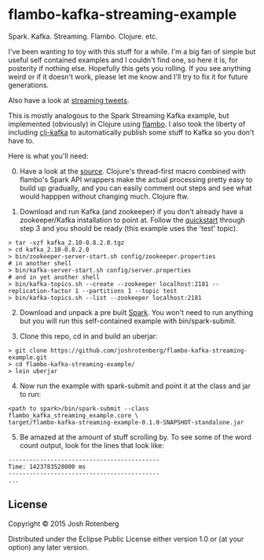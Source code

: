 # flambo-kafka-streaming-example

Spark. Kafka. Streaming. Flambo. Clojure. etc.

I've been wanting to toy with this stuff for a while. I'm a big fan of
simple but useful self contained examples and I couldn't find one, so
here it is, for posterity if nothing else. Hopefully this gets you
rolling. If you see anything weird or if it doesn't work, please let
me know and I'll try to fix it for future generations.

Also have a look at [streaming
tweets](https://gist.github.com/arnaudsj/f1967a7d66609c094447).

This is mostly analogous to the Spark Streaming Kafka example, but
implemented (obviously) in Clojure using
[flambo](https://github.com/yieldbot/flambo). I also took the liberty
of including [clj-kafka](https://github.com/pingles/clj-kafka) to
automatically publish some stuff to Kafka so you don't have to.

Here is what you'll need:

0. Have a look at the
[source](https://github.com/joshrotenberg/flambo-kafka-streaming-example/blob/master/src/flambo_kafka_streaming_example/core.clj). Clojure's
thread-first macro combined with flambo's Spark API wrappers make the
actual processing pretty easy to build up gradually, and you can
easily comment out steps and see what would happpen without changing
much. Clojure ftw.

1. Download and run Kafka (and zookeeper) if you don't already have a zookeeper/Kafka
installation to point at. Follow the
[quickstart](http://kafka.apache.org/documentation.html#quickstart)
through step 3 and you should be ready (this example uses the 'test'
topic).
```
> tar -xzf kafka_2.10-0.8.2.0.tgz
> cd kafka_2.10-0.8.2.0
> bin/zookeeper-server-start.sh config/zookeeper.properties
# in another shell
> bin/kafka-server-start.sh config/server.properties
# and in yet another shell
> bin/kafka-topics.sh --create --zookeeper localhost:2181 --replication-factor 1 --partitions 1 --topic test
> bin/kafka-topics.sh --list --zookeeper localhost:2181
```

2. Download and unpack a pre built
[Spark](http://spark.apache.org/). You won't need to run anything but
you will run this self-contained example with bin/spark-submit.

3. Clone this repo, cd in and build an uberjar:
```
> git clone https://github.com/joshrotenberg/flambo-kafka-streaming-example.git
> cd flambo-kafka-streaming-example/
> lein uberjar
```

4. Now run the example with spark-submit and point it at the class and jar to run:
```
<path to spark>/bin/spark-submit --class  flambo_kafka_streaming_example.core \
target/flambo-kafka-streaming-example-0.1.0-SNAPSHOT-standalone.jar
```

5. Be amazed at the amount of stuff scrolling by. To see some of the
word count output, look for the lines that look like:

```
-------------------------------------------
Time: 1423783528000 ms
-------------------------------------------
...
```

## License

Copyright © 2015 Josh Rotenberg

Distributed under the Eclipse Public License either version 1.0 or (at
your option) any later version.
